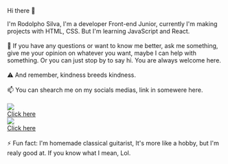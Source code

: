 Hi there 👋

I'm Rodolpho Silva, I'm a developer Front-end Junior, currently I'm making projects with HTML, CSS. But I'm learning JavaScript and React.
<br>
<br>
💬 If you have any questions or want to know me better, ask me something, give me your opinion on whatever you want, maybe I can help with something. Or you can just stop by to say hi. You are always welcome here.
<br>
<br>
⚠️ And remember, kindness breeds kindness.
<br>
<br>
📫 You can shearch me on my socials medias, link in somewere here. 
<br>
<br>
<img src="https://img.shields.io/badge/Instagram-E4405F?style=for-the-badge&logo=instagram&logoColor=white" />
<br>
<a href="https://www.instagram.com/rodolphomandetta/" target="_blank">Click here</a>
<br>
<img src="https://img.shields.io/badge/LinkedIn-0077B5?style=for-the-badge&logo=linkedin&logoColor=white" />
<br>
<a href="https://www.linkedin.com/in/rodolpho-silva-mandetta-a29574264/" target="_blank">Click here</a>
<br>
<br>
⚡ Fun fact: I'm homemade classical guitarist, It's more like a hobby, but I'm realy good at. If you know what I mean, Lol.
